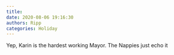 ```yaml
---
title: 
date: 2020-08-06 19:16:30
authors: Ripp
categories: Holiday
---
```


 Yep, Karin is the hardest working Mayor.   The Nappies just echo it